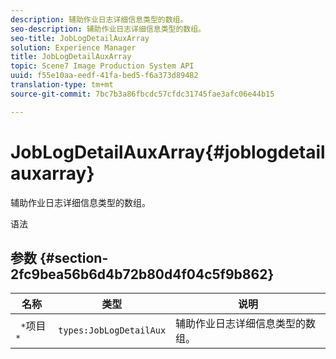 ```yaml
---
description: 辅助作业日志详细信息类型的数组。
seo-description: 辅助作业日志详细信息类型的数组。
seo-title: JobLogDetailAuxArray
solution: Experience Manager
title: JobLogDetailAuxArray
topic: Scene7 Image Production System API
uuid: f55e10aa-eedf-41fa-bed5-f6a373d89482
translation-type: tm+mt
source-git-commit: 7bc7b3a86fbcdc57cfdc31745fae3afc06e44b15

---
```



# JobLogDetailAuxArray{#joblogdetailauxarray}

辅助作业日志详细信息类型的数组。

语法

## 参数 {#section-2fc9bea56b6d4b72b80d4f04c5f9b862}

| 名称 | 类型 | 说明 |
|---|---|---|
| ` *`项目`*` | `types:JobLogDetailAux` | 辅助作业日志详细信息类型的数组。 |

